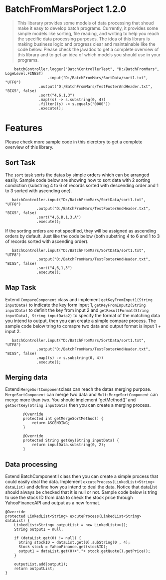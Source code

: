 # BatchFromMarsPorject 1.2.0
>This libarary provides some models of data processing that shoud make it easy to develop batch programs. Currently, it provides some simple models like sorting, file reading, and writing to help you reach the specific data processing purposes. The idea of this library is making business logic and progress clear and maintainable like the code below. Please check the javadoc to get a complete overview of this library and to get an idea of which models you should use in your programs.

        batchController.logger("BatchControllerTest", "D:/BatchFromMars", LogeLevel.FINEST)
	                   .input("D:/BatchFromMars/SortData/sort1.txt", "UTF8")
		           .output("D:/BatchFromMars/TestFooterAndHeader.txt", "BIG5", false)
		           .sort("4,6,1,3")
		           .map((s) -> s.substring(0, 4))
		           .filter((s) -> s.equals("0000"))
		           .execute();

# Features 
Please check more sample code in this dierctory to get a complete overview of this library.

Sort Task
------------
The `sort` task sorts the datas by simple orders which can be arranged easily.  Sample code below are showing how to sort data with 2 sorting condiction (substring 4 to 6 of records sorted with descending order and 1 to 3 sorted with ascending one). 

       batchController.input("D:/BatchFromMars/SortData/sort1.txt", "UTF8")
		          .output("D:/BatchFromMars/TestFooterAndHeader.txt", "BIG5", false)
		          .sort("4,6,D,1,3,A")
		          .execute();

If the sorting orders are not specified, they will be assigned as ascending orders by default. Just like the code below (both substring 4 to 6 and 1 to 3 of records sorted with ascending order).


       batchController.input("D:/BatchFromMars/SortData/sort1.txt", "UTF8")
		          .output("D:/BatchFromMars/TestFooterAndHeader.txt", "BIG5", false)
		          .sort("4,6,1,3")
		          .execute();

Map Task
--------------
Extend `CompareComponent` class and implement `getKeyFromInput1(String inputData)` to indicate the key form input 1, `getKeyFromInput2(String inputData)` to definit the key from input 2 and `getResultFormat(String inputData1, String inputData2)` to specify the format of the matching data you intend to output, then you can create a simple compare process. The sample code below tring to comapre two data and output format is input 1 + input 2. 

      
       batchController.input("D:/BatchFromMars/SortData/sort1.txt", "UTF8")
		          .output("D:/BatchFromMars/TestFooterAndHeader.txt", "BIG5", false)		 
		          .map((s) -> s.substring(0, 4))
		          .execute();


Merging data
------------
Extend `MergeSortComponent`class can reach the datas merging purpose. `MergeSortComponent` can merge two data and `MultiMergeSortComponent` can merge more than two. You should implement 'getMethod()' and `getSortKey(String inputData)` then you can create a merging process. 

			@Override
			protected int getMergeSortMethod() {
				return ASCENDING;
			}

			@Override
			protected String getKey(String inputData) {
				return inputData.substring(0, 2);
			}  

Data processing
---------------
Extend BatchComponentII class then you can create a simple process that could easily deal the data. Implement `excuteProcess(LinkedList<String> dataList)` and define how you intend to deal the data. Notice that dataList should always be checked that it is null or not. Sample code below is tring to use the stock ID from data to check the stock price through YahooFinanceAPI and output as a new format.

	@Override
	protected LinkedList<String> excuteProcess(LinkedList<String> dataList) {
		LinkedList<String> outputList = new LinkedList<>();
		String output1 = null;
	
		if (dataList.get(0) != null) {
		  String stockID = dataList.get(0).subString(0 , 4);
		  Stock stock = YahooFinance.get(stockID);
		  output1 = dataList.get(0)+","+ stock.getQuote().getPrice();
		} 
		
		outputList.add(output1);
		return outputList;
	}
